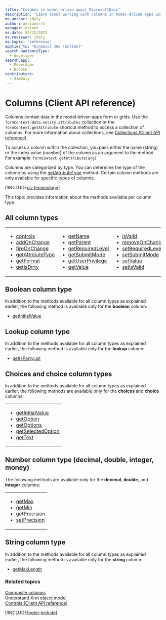 ```yaml
---
title: "Columns in model-driven apps| MicrosoftDocs"
description: "Learn about working with columns in model-driven apps using client API."
ms.author: jdaly
author: adrianorth
manager: kvivek
ms.date: 03/12/2022
ms.reviewer: jdaly
ms.topic: "reference"
applies_to: "Dynamics 365 (online)"
search.audienceType: 
  - developer
search.app: 
  - PowerApps
  - D365CE
contributors:
  - JimDaly
---
```

# Columns (Client API reference)

Columns contain data in the model-driven apps form or grids. Use the `formContext.data.entity.attributes` collection or the `formContext.getAttribute` shortcut method to access a collection of columns. For more information about collections, see [Collections (Client API reference)](collections.md). 

To access a column within the collection, you pass either the name (string) or the index value (number) of the column as an argument to the method. For example: `formContext.getAttribute(arg)`

Columns are categorized by type. You can determine the type of the column by using the [getAttributeType](attributes/getAttributeType.md) method. Certain column methods are only available for specific types of columns.

[!INCLUDE[cc-terminology](../../../data-platform/includes/cc-terminology.md)]

This topic provides information about the methods available per column type. 

## All column types

<table>
<tr>
<td>
<ul>
<li><a href="attributes/controls-collection.md" data-raw-source="[controls](attributes/controls-collection.md)">controls</a></li>
<li><a href="attributes/addOnChange.md" data-raw-source="[addOnChange](attributes/addOnChange.md)">addOnChange</a></li>
<li><a href="attributes/fireOnChange.md" data-raw-source="[fireOnChange](attributes/fireOnChange.md)">fireOnChange</a></a></li>
<li><a href="attributes/getAttributeType.md" data-raw-source="[getAttributeType](attributes/getAttributeType.md)">getAttributeType</a></li>
<li><a href="attributes/getFormat.md" data-raw-source="[getFormat](attributes/getFormat.md)">getFormat</a></li>
<li><a href="attributes/getIsDirty.md" data-raw-source="[getIsDirty](attributes/getIsDirty.md)">getIsDirty</a></li>
</ul>
</td>
<td>
<ul>
<li><a href="attributes/getName.md" data-raw-source="[getName](attributes/getName.md)">getName</a></li>
<li><a href="attributes/getParent.md" data-raw-source="[getParent](attributes/getParent.md)">getParent</a></li>
<li><a href="attributes/getRequiredLevel.md" data-raw-source="[getRequiredLevel](attributes/getRequiredLevel.md)">getRequiredLevel</a></li>
<li><a href="attributes/getSubmitMode.md" data-raw-source="[getSubmitMode](attributes/getSubmitMode.md)">getSubmitMode</a></li>
<li><a href="attributes/getUserPrivilege.md" data-raw-source="[getUserPrivilege](attributes/getUserPrivilege.md)">getUserPrivilege</a></li>
<li><a href="attributes/getValue.md" data-raw-source="[getValue](attributes/getValue.md)">getValue</a></li>
</ul>
</td>
<td>
<ul>

<li><a href="attributes/isValid.md" data-raw-source="[isValid](attributes/isValid.md)">isValid</a></li>
<li><a href="attributes/removeOnChange.md" data-raw-source="[removeOnChange](attributes/removeOnChange.md)">removeOnChange</a></li>
<li><a href="attributes/setRequiredLevel.md" data-raw-source="[setRequiredLevel](attributes/setRequiredLevel.md)">setRequiredLevel</a></li>
<li><a href="attributes/setSubmitMode.md" data-raw-source="[setSubmitMode](attributes/setSubmitMode.md)">setSubmitMode</a></li>
<li><a href="attributes/setValue.md" data-raw-source="[setValue](attributes/setValue.md)">setValue</a></li>
<li><a href="attributes/setIsValid.md" data-raw-source="[setIsValid](attributes/setIsValid.md)">setIsValid</a></li>
</ul>
</td>
</tr>
</table>


## Boolean column type

In addition to the methods available for all column types as explained earlier, the following method is available only for the **boolean** column:

- [getInitialValue](attributes/getInitialValue.md)

## Lookup column type
In addition to the methods available for all column types as explained earlier, the following method is available only for the **lookup** column:

- [getIsPartyList](attributes/getIsPartyList.md)

## Choices and choice column types

In addition to the methods available for all column types as explained earlier, the following methods are available only for the **choices** and **choice** columns:

<table>
<tr>
<td>
<ul>
<li><a href="attributes/getInitialValue.md" data-raw-source="[getInitialValue](attributes/getInitialValue.md)">getInitialValue</a></li>
<li><a href="attributes/getOption.md" data-raw-source="[getOption](attributes/getOption.md)">getOption</a></li>
<li><a href="attributes/getOptions.md" data-raw-source="[getOptions](attributes/getOptions.md)">getOptions</a></a></li>
<li><a href="attributes/getSelectedOption.md" data-raw-source="[getSelectedOption](attributes/getSelectedOption.md)">getSelectedOption</a></li>
<li><a href="attributes/getText.md" data-raw-source="[getText](attributes/getText.md)">getText</a></li>
</ul>
</td>
</tr>
</table>

## Number column type (decimal, double, integer, money)

The following methods are available only for the **decimal**,  **double**, and **integer** columns:

<table>
<tr>
<td>
<ul>
<li><a href="attributes/getMax.md" data-raw-source="[getMax](attributes/getMax.md)">getMax</a></li>
<li><a href="attributes/getMin.md" data-raw-source="[getMin](attributes/getMin.md)">getMin</a></li>
<li><a href="attributes/getPrecision.md" data-raw-source="[getPrecision](attributes/getPrecision.md)">getPrecision</a></a></li>
<li><a href="attributes/setPrecision.md" data-raw-source="[setPrecision](attributes/setPrecision.md)">setPrecision</a></li>
</ul>
</td>
</tr>
</table>

## String column type
In addition to the methods available for all column types as explained earlier, the following method is available only for the **string** column:

- [getMaxLength](attributes/getMaxLength.md)


### Related topics

[Composite columns](composite-attributes.md)<br/>
[Understand Xrm object model](../understand-clientapi-object-model.md)<br/>
[Controls (Client API reference)](controls.md)






[!INCLUDE[footer-include](../../../../includes/footer-banner.md)]
